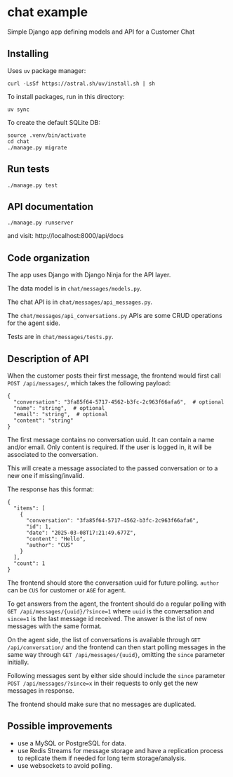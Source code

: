 # chat example

Simple Django app defining models and API for a Customer Chat

## Installing

Uses `uv` package manager:

```
curl -LsSf https://astral.sh/uv/install.sh | sh
```

To install packages, run in this directory:

```
uv sync
```

To create the default SQLite DB:

```
source .venv/bin/activate
cd chat
./manage.py migrate
```

## Run tests

```
./manage.py test
```

## API documentation

```
./manage.py runserver
```

and visit: http://localhost:8000/api/docs

## Code organization

The app uses Django with Django Ninja for the API layer.

The data model is in `chat/messages/models.py`.

The chat API is in `chat/messages/api_messages.py`.

The `chat/messages/api_conversations.py` APIs are some CRUD operations for the agent side.

Tests are in `chat/messages/tests.py`.

## Description of API

When the customer posts their first message, the frontend would first call `POST /api/messages/`, which takes the following payload:

```
{
  "conversation": "3fa85f64-5717-4562-b3fc-2c963f66afa6",  # optional
  "name": "string",  # optional
  "email": "string",  # optional
  "content": "string"
}
```

The first message contains no conversation uuid.
It can contain a name and/or email.
Only content is required.
If the user is logged in, it will be associated to the conversation.

This will create a message associated to the passed conversation or to a new one if missing/invalid.

The response has this format:

```
{
  "items": [
    {
      "conversation": "3fa85f64-5717-4562-b3fc-2c963f66afa6",
      "id": 1,
      "date": "2025-03-08T17:21:49.677Z",
      "content": "Hello",
      "author": "CUS"
    }
  ],
  "count": 1
}
```

The frontend should store the conversation uuid for future polling.
`author` can be `CUS` for customer or `AGE` for agent.

To get answers from the agent, the frontent should do a regular polling with `GET /api/messages/{uuid}/?since=1` where `uuid` is the conversation and `since=1` is the last message id received.
The answer is the list of new messages with the same format.

On the agent side, the list of conversations is available through `GET /api/conversation/` and the frontend can then start polling messages in the same way through `GET /api/messages/{uuid}`, omitting the `since` parameter initially.

Following messages sent by either side should include the `since` parameter `POST /api/messages/?since=x` in their requests to only get the new messages in response.

The frontend should make sure that no messages are duplicated.

## Possible improvements

- use a MySQL or PostgreSQL for data.
- use Redis Streams for message storage and have a replication process to replicate them if needed for long term storage/analysis.
- use websockets to avoid polling.
